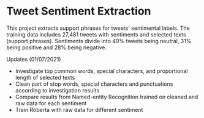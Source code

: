 # Tweet Sentiment Extraction
This project extracts support phrases for tweets' sentimental labels. The training data includes 27,481 tweets with sentiments and selected texts (support phrases). Sentiments divide into 40% tweets being neutral, 31% being positive and 28% being negative.

Updates (01/07/2021)
* Investigate top common words, special characters, and proportional length of selected texts
* Clean part of stop words, special characters and punctuations according to investigation results
* Compare results from Named-entity Recognition trained on cleaned and raw data for each sentiment
* Train Roberta with raw data for different sentiment
